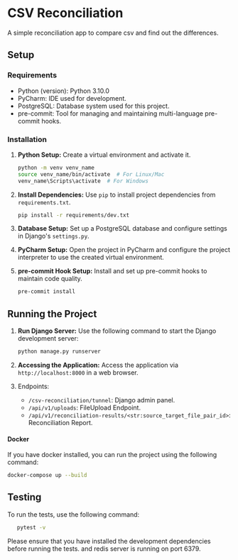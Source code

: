 # CSV Reconciliation

A simple reconciliation app to compare csv and find out the differences.

## Setup

### Requirements

- Python (version): Python 3.10.0
- PyCharm: IDE used for development.
- PostgreSQL: Database system used for this project.
- pre-commit: Tool for managing and maintaining multi-language pre-commit hooks.

### Installation

1. **Python Setup:** Create a virtual environment and activate it.

    ```bash
    python -m venv venv_name
    source venv_name/bin/activate  # For Linux/Mac
    venv_name\Scripts\activate  # For Windows
    ```

2. **Install Dependencies:** Use `pip` to install project dependencies from `requirements.txt`.

    ```bash
    pip install -r requirements/dev.txt
    ```

3. **Database Setup:** Set up a PostgreSQL database and configure settings in Django's `settings.py`.

4. **PyCharm Setup:** Open the project in PyCharm and configure the project interpreter to use the created virtual environment.

5. **pre-commit Hook Setup:** Install and set up pre-commit hooks to maintain code quality.

    ```bash
    pre-commit install
    ```

## Running the Project

1. **Run Django Server:** Use the following command to start the Django development server:

    ```bash
    python manage.py runserver
    ```

2. **Accessing the Application:** Access the application via `http://localhost:8000` in a web browser.

3. Endpoints:

    - `/csv-reconciliation/tunnel`: Django admin panel.
    - `/api/v1/uploads`: FileUpload Endpoint.
    - `/api/v1/reconciliation-results/<str:source_target_file_pair_id>`: Reconciliation Report.

#### Docker
If you have docker installed, you can run the project using the following command:
```bash
docker-compose up --build
```

## Testing
To run the tests, use the following command:
```bash
   pytest -v
```
Please ensure that you have installed the development dependencies before running the tests.
and redis server is running on port 6379.
